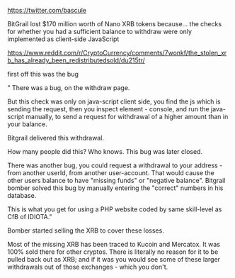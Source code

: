 https://twitter.com/bascule

BitGrail lost $170 million worth of Nano XRB tokens because... the checks for whether you had a sufficient balance to withdraw were only implemented as client-side JavaScript

https://www.reddit.com/r/CryptoCurrency/comments/7wonkf/the_stolen_xrb_has_already_been_redistributedsold/du215tr/

first off this was the bug

" There was a bug, on the withdraw page.

But this check was only on java-script client side, you find the js which is sending the request, then you inspect element - console, and run the java-script manually, to send a request for withdrawal of a higher amount than in your balance.

Bitgrail delivered this withdrawal.

How many people did this? Who knows. This bug was later closed.

There was another bug, you could request a withdrawal to your address - from another userId, from another user-account. That would cause the other users balance to have "missing funds" or "negative balance". Bitgrail bomber solved this bug by manually entering the "correct" numbers in his database.

This is what you get for using a PHP website coded by same skill-level as CfB of IDIOTA."

Bomber started selling the XRB to cover these losses.

Most of the missing XRB has been traced to Kucoin and Mercatox. It was 100% sold there for other cryptos. There is literally no reason for it to be pulled back out as XRB; and if it was you would see some of these larger withdrawals out of those exchanges - which you don't.
